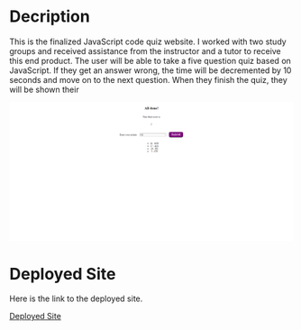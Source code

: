 # Decription
This is the finalized JavaScript code quiz website. I worked with two study groups and received assistance from the instructor and a tutor to receive this end product. The user will be able to take a five question quiz based on JavaScript. If they get an answer wrong, the time will be decremented by 10 seconds and move on to the next question. When they finish the quiz, they will be shown their 

![Portfolio  Site](final-deployed-site.png)

# Deployed Site
Here is the link to the deployed site.

[Deployed Site](https://shrwnwilliams.github.io/random-password-generator/)
